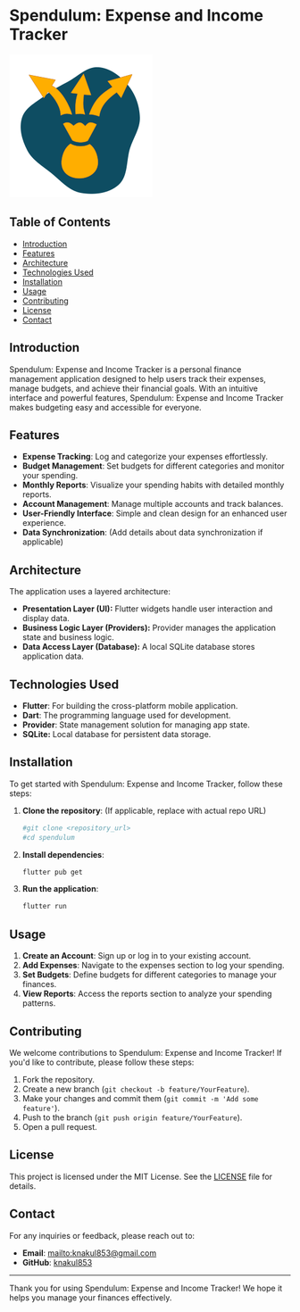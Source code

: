 # Spendulum: Expense and Income Tracker

![Spendulum: Expense and Income Tracker](assets/images/app_icon.png)

## Table of Contents

- [Introduction](#introduction)
- [Features](#features)
- [Architecture](#architecture)
- [Technologies Used](#technologies-used)
- [Installation](#installation)
- [Usage](#usage)
- [Contributing](#contributing)
- [License](#license)
- [Contact](#contact)

## Introduction

Spendulum: Expense and Income Tracker is a personal finance management application designed to help users track their expenses, manage budgets, and achieve their financial goals. With an intuitive interface and powerful features, Spendulum: Expense and Income Tracker makes budgeting easy and accessible for everyone.

## Features

- **Expense Tracking**: Log and categorize your expenses effortlessly.
- **Budget Management**: Set budgets for different categories and monitor your spending.
- **Monthly Reports**: Visualize your spending habits with detailed monthly reports.
- **Account Management**: Manage multiple accounts and track balances.
- **User-Friendly Interface**: Simple and clean design for an enhanced user experience.
- **Data Synchronization**: (Add details about data synchronization if applicable)

## Architecture

The application uses a layered architecture:

- **Presentation Layer (UI):** Flutter widgets handle user interaction and display data.
- **Business Logic Layer (Providers):** Provider manages the application state and business logic.
- **Data Access Layer (Database):** A local SQLite database stores application data.

## Technologies Used

- **Flutter**: For building the cross-platform mobile application.
- **Dart**: The programming language used for development.
- **Provider**: State management solution for managing app state.
- **SQLite:** Local database for persistent data storage.

## Installation

To get started with Spendulum: Expense and Income Tracker, follow these steps:

1. **Clone the repository**: (If applicable, replace with actual repo URL)

   ```bash
   #git clone <repository_url>
   #cd spendulum
   ```

2. **Install dependencies**:

   ```bash
   flutter pub get
   ```

3. **Run the application**:
   ```bash
   flutter run
   ```

## Usage

1. **Create an Account**: Sign up or log in to your existing account.
2. **Add Expenses**: Navigate to the expenses section to log your spending.
3. **Set Budgets**: Define budgets for different categories to manage your finances.
4. **View Reports**: Access the reports section to analyze your spending patterns.

## Contributing

We welcome contributions to Spendulum: Expense and Income Tracker! If you'd like to contribute, please follow these steps:

1. Fork the repository.
2. Create a new branch (`git checkout -b feature/YourFeature`).
3. Make your changes and commit them (`git commit -m 'Add some feature'`).
4. Push to the branch (`git push origin feature/YourFeature`).
5. Open a pull request.

## License

This project is licensed under the MIT License. See the [LICENSE](LICENSE) file for details.

## Contact

For any inquiries or feedback, please reach out to:

- **Email**: [mailto:knakul853@gmail.com](mailto:knakul853@gmail.com)
- **GitHub**: [knakul853](https://github.com/knakul853)

---

Thank you for using Spendulum: Expense and Income Tracker! We hope it helps you manage your finances effectively.
